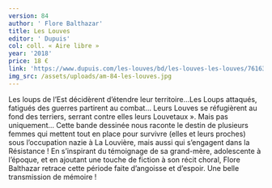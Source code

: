 ```yaml
---
version: 84
author: ' Flore Balthazar'
title: Les Louves
editor: ' Dupuis'
col: coll. « Aire libre »
year: '2018'
price: 18 €
link: 'https://www.dupuis.com/les-louves/bd/les-louves-les-louves/76163'
img_src: /assets/uploads/am-84-les-louves.jpg
---
```

Les loups de l’Est décidèrent d’étendre leur territoire…Les Loups attaqués, fatigués des guerres partirent au combat… Leurs Louves se réfugièrent au fond des terriers, serrant contre elles leurs Louvetaux ». Mais pas uniquement… Cette bande dessinée nous raconte le destin de plusieurs femmes qui mettent tout en place pour survivre (elles et leurs proches) sous l’occupation nazie à La Louvière, mais aussi qui s’engagent dans la Résistance ! En s’inspirant du témoignage de sa grand-mère, adolescente à l’époque, et en ajoutant une touche de fiction à son récit choral, Flore Balthazar retrace cette période faite d’angoisse et d’espoir. Une belle transmission de mémoire !
